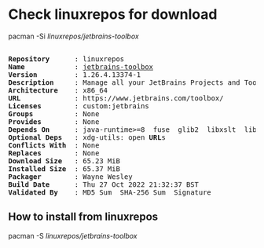 # Check linuxrepos for download

pacman -Si *linuxrepos/jetbrains-toolbox*

<div class="highlight"><pre class="highlight"><text>
<b>Repository</b>      : linuxrepos
<b>Name</b>            : <a href="../../x86_64/jetbrains-toolbox-1.26.4.13374-1-x86_64.pkg.tar.zst">jetbrains-toolbox</a>
<b>Version</b>         : 1.26.4.13374-1
<b>Description</b>     : Manage all your JetBrains Projects and Tools
<b>Architecture</b>    : x86_64
<b>URL</b>             : https://www.jetbrains.com/toolbox/
<b>Licenses</b>        : custom:jetbrains
<b>Groups</b>          : None
<b>Provides</b>        : None
<b>Depends On</b>      : java-runtime>=8  fuse  glib2  libxslt  libxss  xcb-util-keysyms  xdg-utils  nss
<b>Optional Deps</b>   : xdg-utils: open <b>URL</b>s
<b>Conflicts With</b>  : None
<b>Replaces</b>        : None
<b>Download Size</b>   : 65.23 MiB
<b>Installed Size</b>  : 65.37 MiB
<b>Packager</b>        : Wayne Wesley <wayne6324@gmail.com>
<b>Build Date</b>      : Thu 27 Oct 2022 21:32:37 BST
<b>Validated By</b>    : MD5 Sum  SHA-256 Sum  Signature
</text></pre></div>

## How to install from linuxrepos

pacman -S *linuxrepos/jetbrains-toolbox*
